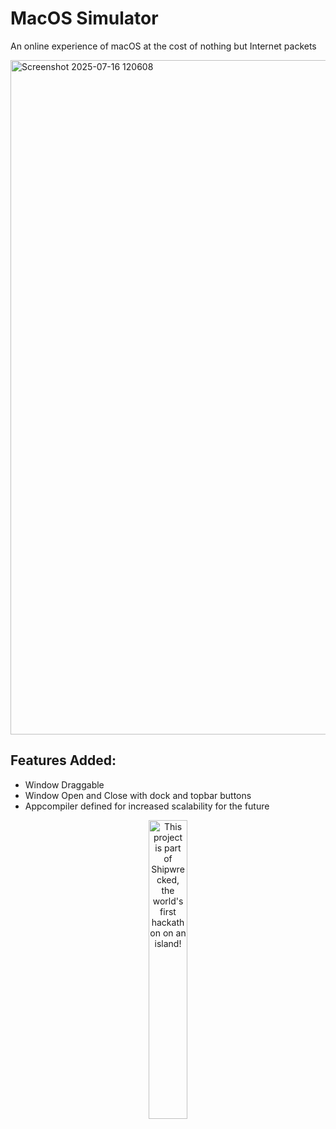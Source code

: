 # MacOS Simulator

An online experience of macOS at the cost of nothing but Internet packets


<img width="1919" height="1079" alt="Screenshot 2025-07-16 120608" src="https://github.com/user-attachments/assets/6c752a93-32d7-4c62-b901-9f2927ac5290" />

## Features Added: 

- Window Draggable
- Window Open and Close with dock and topbar buttons
- Appcompiler defined for increased scalability for the future

<div align="center">
  <a href="https://shipwrecked.hackclub.com/?t=ghrm" target="_blank">
    <img src="https://hc-cdn.hel1.your-objectstorage.com/s/v3/739361f1d440b17fc9e2f74e49fc185d86cbec14_badge.png" 
         alt="This project is part of Shipwrecked, the world's first hackathon on an island!" 
         style="width: 35%;">
  </a>
</div>

